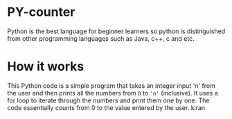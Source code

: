 # PY-counter
Python is the best language for beginner learners so python is distinguished from other programming languages such as Java, c++, c and etc.
# How it works
This Python code is a simple program that takes an integer input 'n' from the user and then prints all the numbers from `0` to `'n'` (inclusive). It uses a for loop to iterate through the numbers and print them one by one. The code essentially counts from 0 to the value entered by the user.
kiran
